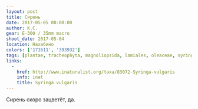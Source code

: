 ```yaml
---
layout: post
title: Сирень
date: 2017-05-05 00:00:00
author: К.С.
gear: E-300 / 35mm macro
shoot_date: 2017-05-04
location: Нахабино
colors: ['171611', '393932']
tags: [plantae, tracheophyta, magnoliopsida, lamiales, oleaceae, syringa, syringa vulgaris]
links:
  -
    href: http://www.inaturalist.org/taxa/83072-Syringa-vulgaris
    info: inat
    title: Syringa vulgaris
---
```

Сирень скоро зацветёт, да.
